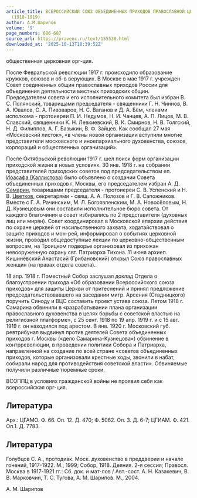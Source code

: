 ```yaml
---
article_title: ВСЕРОССИЙСКИЙ СОЮЗ ОБЪЕДИНЕННЫХ ПРИХОДОВ ПРАВОСЛАВНОЙ ЦЕРКВИ (ВСОППЦ)
  (1918-1919)
author: А.М.Шарипов
volume: '9'
page_numbers: 686-687
source_url: https://pravenc.ru/text/155538.html
downloaded_at: '2025-10-13T10:39:52Z'
---
```


общественная церковная орг-ция.

После Февральской революции 1917 г. происходило образование кружков, союзов и об-в верующих. В Москве в мае 1917 г. учрежден Совет соединенных общин православных приходов России для объединения деятельности местных приходских общин. Председателем совета и его исполнительного комитета был избран В. С. Полянский, товарищами председателя - священники Г. Н. Чиннов, В. А. Ювалов, С. А. Пивоваров, Н. С. Ваганов и Д. А. Бём, членами исполкома - протоиереи П. И. Недумов, Н. И. Чанцев, А. П. Лицов, М. В. Славский, священники К. Н. Левкиевский, В. К. Смирнов, Н. В. Толгский, Н. Д. Филиппов, А. Г. Базыкин, В. Ф. Зайцев. Как сообщал 27 мая «Московский листок», «в члены новой организации вступили многие представители московского и иноепархиального духовенства, союзов, корпораций и общественных организаций».

После Октябрьской революции 1917 г. шел поиск форм организации приходской жизни в новых условиях. 30 янв. 1918 г. на собрании представителей приходских советов под председательством еп. [Иоасафа (Каллистова)](<https://pravenc.ru/text/Иоасафа (Каллистова).html>) было объявлено о создании Совета объединенных приходов г. Москвы, его председателем избран А. Д. [Самарин](https://pravenc.ru/text/Самарин.html), товарищами председателя - протоиереи С. В. Успенский и Н. В. [Цветков](https://pravenc.ru/text/Цветков.html), секретарями - свящ. А. А. Полозов и Г. В. Сапожников. Вместе с Г. А. Рачинским, М. Л. Богоявленским, М. А. Новосёловым, Н. Д. Кузнецовым они составили исполнительное бюро совета. От каждого благочиния в совет избирались по 2 представителя (духовных лиц или мирян). Совет координировал в Московской епархии действия по охране церквей от насильственного захвата, ходатайствовал о защите приходов и мон-рей, информировал о событиях церковной жизни, проводил общедоступные лекции по церковно-общественным вопросам, на Троицком подворье организовал из прихожан невооруженную охрану свт. Патриарха Тихона. 11 июня архиеп. Кишинёвский Анастасий (Грибановский) открыл Союз православных женщин (на правах отдела совета).

18 апр. 1918 г. Поместный Собор заслушал доклад Отдела о благоустроении прихода «Об образовании Всероссийского союза приходов» для защиты Церкви от притеснений и принял предложение председательствовавшего на заседании митр. Арсения (Стадницкого) поручить Синоду и ВЦС составить проект устава союза. Летом 1918 г. Самарина обвинили в «разрабатывании плана организации православного духовенства в целях борьбы с советской властью на религиозной платформе», с 25 сент. 1918 по 19 апр. 1919 г. и с 15 авг. 1919 г. он находился под арестом. В янв. 1920 г. Московский губ. ревтрибунал выдвинул против деятелей Совета объединенных приходов г. Москвы («дело Самарина-Кузнецова») обвинение в контрреволюции, в проведении политики Собора и Патриарха, направленной на создание по всей стране «советов объединенных приходов, которые организовали крестные ходы, звонили в набат, собирали народ для противодействия советской власти». Обвиняемые получили различные тюремные сроки.

ВСОППЦ в условиях гражданской войны не проявил себя как всероссийская орг-ция.

## Литература

Арх.: ЦГАМО. Ф. 66. Оп. 12. Д. 470; Ф. 5062. Оп. 3. Д. 6-7; ЦГИАМ. Ф. 421. Оп.1. Д. 7783.

## Литература

Голубцов С. А., протодиак. Моск. духовенство в преддверии и начале гонений, 1917-1922. М., 1999; Собор, 1918. Деяния. 2-я сессия; Правосл. Москва в 1917-1921 гг.: Сб. док. и мат-лов / Авт.-сост. А. Н. Казакевич, В. В. Марковчин, Т. С. Тугова, А. М. Шарипов. М., 2004.

А.   М.   Шарипов

